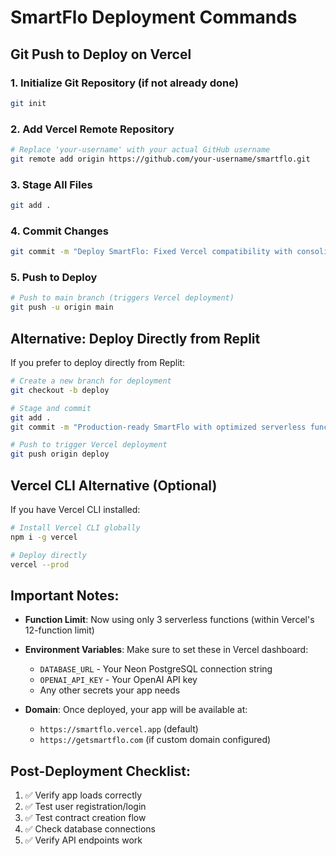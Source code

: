 # SmartFlo Deployment Commands

## Git Push to Deploy on Vercel

### 1. Initialize Git Repository (if not already done)
```bash
git init
```

### 2. Add Vercel Remote Repository
```bash
# Replace 'your-username' with your actual GitHub username
git remote add origin https://github.com/your-username/smartflo.git
```

### 3. Stage All Files
```bash
git add .
```

### 4. Commit Changes
```bash
git commit -m "Deploy SmartFlo: Fixed Vercel compatibility with consolidated API architecture"
```

### 5. Push to Deploy
```bash
# Push to main branch (triggers Vercel deployment)
git push -u origin main
```

## Alternative: Deploy Directly from Replit

If you prefer to deploy directly from Replit:

```bash
# Create a new branch for deployment
git checkout -b deploy

# Stage and commit
git add .
git commit -m "Production-ready SmartFlo with optimized serverless functions"

# Push to trigger Vercel deployment
git push origin deploy
```

## Vercel CLI Alternative (Optional)

If you have Vercel CLI installed:

```bash
# Install Vercel CLI globally
npm i -g vercel

# Deploy directly
vercel --prod
```

## Important Notes:

- **Function Limit**: Now using only 3 serverless functions (within Vercel's 12-function limit)
- **Environment Variables**: Make sure to set these in Vercel dashboard:
  - `DATABASE_URL` - Your Neon PostgreSQL connection string
  - `OPENAI_API_KEY` - Your OpenAI API key
  - Any other secrets your app needs

- **Domain**: Once deployed, your app will be available at:
  - `https://smartflo.vercel.app` (default)
  - `https://getsmartflo.com` (if custom domain configured)

## Post-Deployment Checklist:

1. ✅ Verify app loads correctly
2. ✅ Test user registration/login 
3. ✅ Test contract creation flow
4. ✅ Check database connections
5. ✅ Verify API endpoints work